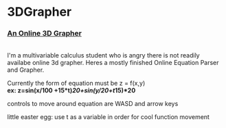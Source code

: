 # 3DGrapher
<h3><u>An Online 3D Grapher</u></h3></br>
I'm a multivariable calculus student who is angry there is not readily availabe online 3d grapher.
Heres a mostly finished Online Equation Parser and Grapher.

Currently the form of equation must be z = f(x,y)</br>
<b>ex: z=sin(x/100 +15*t)*20+sin(y/20+t*15)*20</b>

controls to move around equation are WASD and arrow keys


little easter egg: use t as a variable in order for cool function movement
